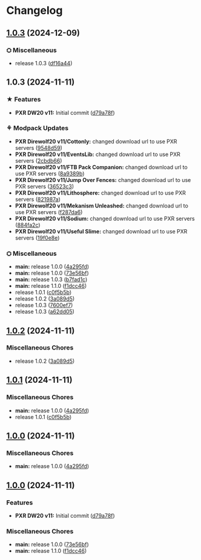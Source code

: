 # Changelog

## [1.0.3](https://github.com/GalaxyGear/PixelRaid-Direwolf20-v11/compare/main-v1.0.3...main-v1.0.3) (2024-12-09)


### ⛭ Miscellaneous

* release 1.0.3 ([df16a44](https://github.com/GalaxyGear/PixelRaid-Direwolf20-v11/commit/df16a44eb25ed0c3d965c7387ee50b5f91c58c17))

## 1.0.3 (2024-11-11)


### ★ Features

* **PXR DW20 v11:** Initial commit ([d79a78f](https://github.com/GalaxyGear-Computer-Solutions/PixelRaid-Direwolf20-v11/commit/d79a78fba7a5b1f2a9d7fa96cfc0e7a22d91df1c))


### ⚘ Modpack Updates

* **PXR Direwolf20 v11/Cottonly:** changed download url to use PXR servers ([9548d59](https://github.com/GalaxyGear-Computer-Solutions/PixelRaid-Direwolf20-v11/commit/9548d5907a89d0c0990879a506fdd7ea65823daa))
* **PXR Direwolf20 v11/EventsLib:** changed download url to use PXR servers ([2cbdb66](https://github.com/GalaxyGear-Computer-Solutions/PixelRaid-Direwolf20-v11/commit/2cbdb6649d3bab5135f8191bad2e0dd5904ff2ca))
* **PXR Direwolf20 v11/FTB Pack Companion:** changed download url to use PXR servers ([8a9389b](https://github.com/GalaxyGear-Computer-Solutions/PixelRaid-Direwolf20-v11/commit/8a9389b9f12f8c12f702e8ac6b14b64d9704721d))
* **PXR Direwolf20 v11/Jump Over Fences:** changed download url to use PXR servers ([36523c3](https://github.com/GalaxyGear-Computer-Solutions/PixelRaid-Direwolf20-v11/commit/36523c334d370724a6fc306565fe6735ec839660))
* **PXR Direwolf20 v11/Lithosphere:** changed download url to use PXR servers ([821987a](https://github.com/GalaxyGear-Computer-Solutions/PixelRaid-Direwolf20-v11/commit/821987a8733848a3c771c642c9ea4d91de31c15c))
* **PXR Direwolf20 v11/Mekanism Unleashed:** changed download url to use PXR servers ([f287da6](https://github.com/GalaxyGear-Computer-Solutions/PixelRaid-Direwolf20-v11/commit/f287da6109c67685b90a44a7b5f809496a02835b))
* **PXR Direwolf20 v11/Sodium:** changed download url to use PXR servers ([884fa2c](https://github.com/GalaxyGear-Computer-Solutions/PixelRaid-Direwolf20-v11/commit/884fa2c3cd80721d9fe18c53063c520066413280))
* **PXR Direwolf20 v11/Useful Slime:** changed download url to use PXR servers ([19f0e8e](https://github.com/GalaxyGear-Computer-Solutions/PixelRaid-Direwolf20-v11/commit/19f0e8e926cbce02f00562ae73de8c17834f4b64))


### ⛭ Miscellaneous

* **main:** release 1.0.0 ([4a295fd](https://github.com/GalaxyGear-Computer-Solutions/PixelRaid-Direwolf20-v11/commit/4a295fd0b1af9724496000c8e6cf0a1a06984a6b))
* **main:** release 1.0.0 ([73e56bf](https://github.com/GalaxyGear-Computer-Solutions/PixelRaid-Direwolf20-v11/commit/73e56bf4c8809d9212a0c573fe4b13de85976feb))
* **main:** release 1.0.3 ([b7fad1c](https://github.com/GalaxyGear-Computer-Solutions/PixelRaid-Direwolf20-v11/commit/b7fad1cbb1bfe0eda9b91ea8b06d8e03e8548bf8))
* **main:** release 1.1.0 ([f1dcc46](https://github.com/GalaxyGear-Computer-Solutions/PixelRaid-Direwolf20-v11/commit/f1dcc46de3fe4ec66dfbb463180a9c2bb5d06d15))
* release 1.0.1 ([c0f5b5b](https://github.com/GalaxyGear-Computer-Solutions/PixelRaid-Direwolf20-v11/commit/c0f5b5babfb858f0434079cea3f97e84720074bf))
* release 1.0.2 ([3a089d5](https://github.com/GalaxyGear-Computer-Solutions/PixelRaid-Direwolf20-v11/commit/3a089d5a4b5d6d1e1faf30af8d4bb8eb121fb010))
* release 1.0.3 ([7600ef7](https://github.com/GalaxyGear-Computer-Solutions/PixelRaid-Direwolf20-v11/commit/7600ef759722ee324736dfbb9c4b9bafbdd1448a))
* release 1.0.3 ([a62dd05](https://github.com/GalaxyGear-Computer-Solutions/PixelRaid-Direwolf20-v11/commit/a62dd0571bd68023e0924f34b659a69077d76980))

## [1.0.2](https://github.com/GalaxyGear-Computer-Solutions/PixelRaid-Direwolf20-v11/compare/v1.0.1...v1.0.2) (2024-11-11)


### Miscellaneous Chores

* release 1.0.2 ([3a089d5](https://github.com/GalaxyGear-Computer-Solutions/PixelRaid-Direwolf20-v11/commit/3a089d5a4b5d6d1e1faf30af8d4bb8eb121fb010))

## [1.0.1](https://github.com/GalaxyGear-Computer-Solutions/PixelRaid-Direwolf20-v11/compare/v1.0.0...v1.0.1) (2024-11-11)


### Miscellaneous Chores

* **main:** release 1.0.0 ([4a295fd](https://github.com/GalaxyGear-Computer-Solutions/PixelRaid-Direwolf20-v11/commit/4a295fd0b1af9724496000c8e6cf0a1a06984a6b))
* release 1.0.1 ([c0f5b5b](https://github.com/GalaxyGear-Computer-Solutions/PixelRaid-Direwolf20-v11/commit/c0f5b5babfb858f0434079cea3f97e84720074bf))

## [1.0.0](https://github.com/GalaxyGear-Computer-Solutions/PixelRaid-Direwolf20-v11/compare/v1.0.0...v1.0.0) (2024-11-11)


### Miscellaneous Chores

* **main:** release 1.0.0 ([4a295fd](https://github.com/GalaxyGear-Computer-Solutions/PixelRaid-Direwolf20-v11/commit/4a295fd0b1af9724496000c8e6cf0a1a06984a6b))

## [1.0.0](https://github.com/GalaxyGear-Computer-Solutions/PixelRaid-Direwolf20-v11/compare/v1.1.0...v1.0.0) (2024-11-11)


### Features

* **PXR DW20 v11:** Initial commit ([d79a78f](https://github.com/GalaxyGear-Computer-Solutions/PixelRaid-Direwolf20-v11/commit/d79a78fba7a5b1f2a9d7fa96cfc0e7a22d91df1c))


### Miscellaneous Chores

* **main:** release 1.0.0 ([73e56bf](https://github.com/GalaxyGear-Computer-Solutions/PixelRaid-Direwolf20-v11/commit/73e56bf4c8809d9212a0c573fe4b13de85976feb))
* **main:** release 1.1.0 ([f1dcc46](https://github.com/GalaxyGear-Computer-Solutions/PixelRaid-Direwolf20-v11/commit/f1dcc46de3fe4ec66dfbb463180a9c2bb5d06d15))
